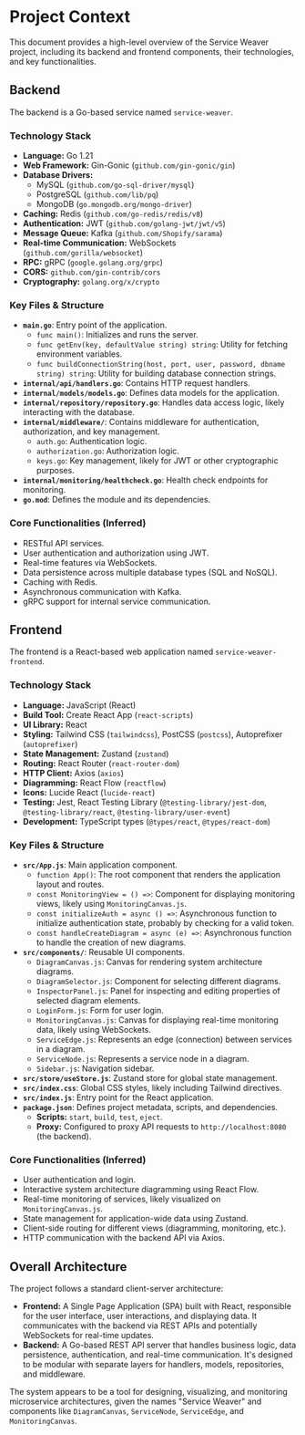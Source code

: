 # Project Context

This document provides a high-level overview of the Service Weaver project, including its backend and frontend components, their technologies, and key functionalities.

## Backend

The backend is a Go-based service named `service-weaver`.

### Technology Stack
- **Language:** Go 1.21
- **Web Framework:** Gin-Gonic (`github.com/gin-gonic/gin`)
- **Database Drivers:**
  - MySQL (`github.com/go-sql-driver/mysql`)
  - PostgreSQL (`github.com/lib/pq`)
  - MongoDB (`go.mongodb.org/mongo-driver`)
- **Caching:** Redis (`github.com/go-redis/redis/v8`)
- **Authentication:** JWT (`github.com/golang-jwt/jwt/v5`)
- **Message Queue:** Kafka (`github.com/Shopify/sarama`)
- **Real-time Communication:** WebSockets (`github.com/gorilla/websocket`)
- **RPC:** gRPC (`google.golang.org/grpc`)
- **CORS:** `github.com/gin-contrib/cors`
- **Cryptography:** `golang.org/x/crypto`

### Key Files & Structure
- **`main.go`**: Entry point of the application.
  - `func main()`: Initializes and runs the server.
  - `func getEnv(key, defaultValue string) string`: Utility for fetching environment variables.
  - `func buildConnectionString(host, port, user, password, dbname string) string`: Utility for building database connection strings.
- **`internal/api/handlers.go`**: Contains HTTP request handlers.
- **`internal/models/models.go`**: Defines data models for the application.
- **`internal/repository/repository.go`**: Handles data access logic, likely interacting with the database.
- **`internal/middleware/`**: Contains middleware for authentication, authorization, and key management.
  - `auth.go`: Authentication logic.
  - `authorization.go`: Authorization logic.
  - `keys.go`: Key management, likely for JWT or other cryptographic purposes.
- **`internal/monitoring/healthcheck.go`**: Health check endpoints for monitoring.
- **`go.mod`**: Defines the module and its dependencies.

### Core Functionalities (Inferred)
- RESTful API services.
- User authentication and authorization using JWT.
- Real-time features via WebSockets.
- Data persistence across multiple database types (SQL and NoSQL).
- Caching with Redis.
- Asynchronous communication with Kafka.
- gRPC support for internal service communication.

## Frontend

The frontend is a React-based web application named `service-weaver-frontend`.

### Technology Stack
- **Language:** JavaScript (React)
- **Build Tool:** Create React App (`react-scripts`)
- **UI Library:** React
- **Styling:** Tailwind CSS (`tailwindcss`), PostCSS (`postcss`), Autoprefixer (`autoprefixer`)
- **State Management:** Zustand (`zustand`)
- **Routing:** React Router (`react-router-dom`)
- **HTTP Client:** Axios (`axios`)
- **Diagramming:** React Flow (`reactflow`)
- **Icons:** Lucide React (`lucide-react`)
- **Testing:** Jest, React Testing Library (`@testing-library/jest-dom`, `@testing-library/react`, `@testing-library/user-event`)
- **Development:** TypeScript types (`@types/react`, `@types/react-dom`)

### Key Files & Structure
- **`src/App.js`**: Main application component.
  - `function App()`: The root component that renders the application layout and routes.
  - `const MonitoringView = () =>`: Component for displaying monitoring views, likely using `MonitoringCanvas.js`.
  - `const initializeAuth = async () =>`: Asynchronous function to initialize authentication state, probably by checking for a valid token.
  - `const handleCreateDiagram = async (e) =>`: Asynchronous function to handle the creation of new diagrams.
- **`src/components/`**: Reusable UI components.
  - `DiagramCanvas.js`: Canvas for rendering system architecture diagrams.
  - `DiagramSelector.js`: Component for selecting different diagrams.
  - `InspectorPanel.js`: Panel for inspecting and editing properties of selected diagram elements.
  - `LoginForm.js`: Form for user login.
  - `MonitoringCanvas.js`: Canvas for displaying real-time monitoring data, likely using WebSockets.
  - `ServiceEdge.js`: Represents an edge (connection) between services in a diagram.
  - `ServiceNode.js`: Represents a service node in a diagram.
  - `Sidebar.js`: Navigation sidebar.
- **`src/store/useStore.js`**: Zustand store for global state management.
- **`src/index.css`**: Global CSS styles, likely including Tailwind directives.
- **`src/index.js`**: Entry point for the React application.
- **`package.json`**: Defines project metadata, scripts, and dependencies.
  - **Scripts:** `start`, `build`, `test`, `eject`.
  - **Proxy:** Configured to proxy API requests to `http://localhost:8080` (the backend).

### Core Functionalities (Inferred)
- User authentication and login.
- Interactive system architecture diagramming using React Flow.
- Real-time monitoring of services, likely visualized on `MonitoringCanvas.js`.
- State management for application-wide data using Zustand.
- Client-side routing for different views (diagramming, monitoring, etc.).
- HTTP communication with the backend API via Axios.

## Overall Architecture

The project follows a standard client-server architecture:
- **Frontend:** A Single Page Application (SPA) built with React, responsible for the user interface, user interactions, and displaying data. It communicates with the backend via REST APIs and potentially WebSockets for real-time updates.
- **Backend:** A Go-based REST API server that handles business logic, data persistence, authentication, and real-time communication. It's designed to be modular with separate layers for handlers, models, repositories, and middleware.

The system appears to be a tool for designing, visualizing, and monitoring microservice architectures, given the names "Service Weaver" and components like `DiagramCanvas`, `ServiceNode`, `ServiceEdge`, and `MonitoringCanvas`.
